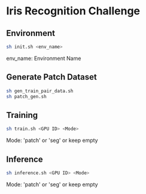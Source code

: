 # Iris Recognition Challenge
## Environment
```sh
sh init.sh <env_name>
```
env_name: Environment Name  

## Generate Patch Dataset
```sh
sh gen_train_pair_data.sh
sh patch_gen.sh
```

## Training
```sh
sh train.sh <GPU ID> <Mode>
```
Mode: 'patch' or 'seg' or keep empty  

## Inference
```sh
sh inference.sh <GPU ID> <Mode>
```
Mode: 'patch' or 'seg' or keep empty  